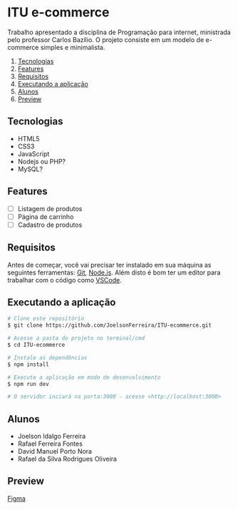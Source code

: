 # ITU e-commerce

Trabalho apresentado a disciplina de Programação para internet, ministrada pelo professor Carlos Bazílio. O projeto consiste em um modelo de e-commerce simples e minimalista.

1. [Tecnologias](#tecnologias)
1. [Features](#features)
1. [Requisitos](#requisitos)
1. [Executando a aplicação](#executando-a-aplicação)
1. [Alunos](#alunos)
1. [Preview](#preview)

## Tecnologias

* HTML5
* CSS3
* JavaScript
* Nodejs ou PHP?
* MySQL?

## Features

* [ ] Listagem de produtos
* [ ] Página de carrinho
* [ ] Cadastro de produtos

## Requisitos

Antes de começar, você vai precisar ter instalado em sua máquina as seguintes ferramentas: [Git](https://git-scm.com), [Node.js](https://nodejs.org/en/). Além disto é bom ter um editor para trabalhar com o código como [VSCode](https://code.visualstudio.com/).

## Executando a aplicação

```bash
# Clone este repositório
$ git clone https://github.com/JoelsonFerreira/ITU-ecommerce.git

# Acesse a pasta do projeto no terminal/cmd
$ cd ITU-ecommerce

# Instale as dependências
$ npm install

# Execute a aplicação em modo de desenvolvimento
$ npm run dev

# O servidor inciará na porta:3000 - acesse <http://localhost:3000>
```

## Alunos

* Joelson Idalgo Ferreira
* Rafael Ferreira Fontes
* David Manuel Porto Nora
* Rafael da Silva Rodrigues Oliveira

## Preview

[Figma](https://www.figma.com/file/D0IHEBAERXFQFakaBWu5XH/e-commerce)